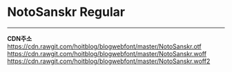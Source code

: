 # NotoSanskr Regular
---
**CDN주소**  
https://cdn.rawgit.com/hoitblog/blogwebfont/master/NotoSanskr.otf  
https://cdn.rawgit.com/hoitblog/blogwebfont/master/NotoSanskr.woff  
https://cdn.rawgit.com/hoitblog/blogwebfont/master/NotoSanskr.woff2
